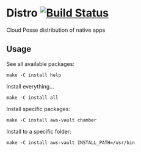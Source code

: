 # Distro [![Build Status](https://travis-ci.org/cloudposse/distro.svg?branch=master)](https://travis-ci.org/cloudposse/distro)

Cloud Posse distribution of native apps

## Usage

See all available packages:
```
make -C install help
```

Install everything...
```
make -C install all
```

Install specific packages:
```
make -C install aws-vault chamber
```

Install to a specific folder:
```
make -C install aws-vault INSTALL_PATH=/usr/bin
```
